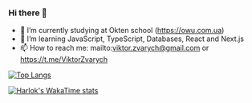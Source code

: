 ### Hi there 👋

- 🔭 I’m currently studying at Okten school (https://owu.com.ua)
- 🌱 I’m learning JavaScript, TypeScript, Databases, React and Next.js
- 📫 How to reach me: mailto:viktor.zvarych@gmail.com or https://t.me/ViktorZvarych

[![Top Langs](https://github-readme-stats.vercel.app/api/top-langs/?username=ViktorZvarych&langs_count=8)](https://github.com/ViktorZvarych/github-readme-stats)

[![Harlok's WakaTime stats](https://github-readme-stats.vercel.app/api/wakatime?username=ViktorZvarych)](https://github.com/ViktorZvarych/github-readme-stats)
